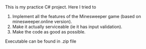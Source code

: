 This is my practice C# project. 
Here I tried to
1. Implement all the features of the Minesweeper game (based on minesweeper.online version).
2. Make it actually serviceable (ie it has input validation).
3. Make the code as good as possible.

Executable can be found in .zip file
